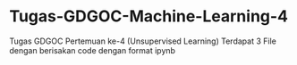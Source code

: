 # Tugas-GDGOC-Machine-Learning-4
Tugas GDGOC Pertemuan ke-4 (Unsupervised Learning)
Terdapat 3 File dengan berisakan code dengan format ipynb
